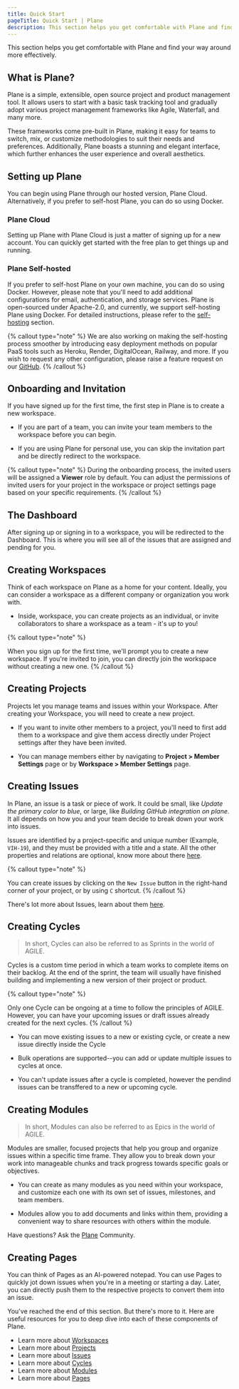 ```yaml
---
title: Quick Start
pageTitle: Quick Start | Plane
description: This section helps you get comfortable with Plane and find your way around more effectively.
---
```


This section helps you get comfortable with Plane and find your way around more effectively.

## What is Plane?

Plane is a simple, extensible, open source project and product management
tool. It allows users to start with a basic task tracking tool and gradually
adopt various project management frameworks like Agile, Waterfall, and many
more.

These frameworks come pre-built in Plane, making it easy for teams to switch,
mix, or customize methodologies to suit their needs and preferences.
Additionally, Plane boasts a stunning and elegant interface, which further
enhances the user experience and overall aesthetics.

## Setting up Plane

You can begin using Plane through our hosted version, Plane Cloud.
Alternatively, if you prefer to self-host Plane, you can do so using Docker.

### Plane Cloud

Setting up Plane with Plane Cloud is just a matter of signing up for a new
account. You can quickly get started with the free plan to get things up and
running.

### Plane Self-hosted

If you prefer to self-host Plane on your own machine, you can do so using
Docker. However, please note that you'll need to add additional configurations
for email, authentication, and storage services. Plane is open-sourced under
Apache-2.0, and currently, we support self-hosting Plane using Docker. For
detailed instructions, please refer to the [self-hosting](/self-hosting) section.

{% callout type="note" %}
  We are also working on making the self-hosting process smoother by introducing
  easy deployment methods on popular PaaS tools such as Heroku, Render,
  DigitalOcean, Railway, and more. If you wish to request any other
  configuration, please raise a feature request on our
  [GitHub](https://github.com/makeplane/plane).
{% /callout %}

## Onboarding and Invitation

If you have signed up for the first time, the first step in Plane is to create a
new workspace.

- If you are part of a team, you can invite your team members to the workspace
  before you can begin.

- If you are using Plane for personal use, you can skip the
  invitation part and be directly redirect to the workspace.

{% callout type="note" %}
  During the onboarding process, the invited users will be assigned a **Viewer**
  role by default. You can adjust the permissions of invited users for your
  project in the workspace or project settings page based on your specific
  requirements.
{% /callout %}

## The Dashboard

After signing up or signing in to a workspace, you will be redirected to the
Dashboard. This is where you will see all of the issues that are assigned and
pending for you.

## Creating Workspaces

Think of each workspace on Plane as a home for your content. Ideally, you can
consider a workspace as a different company or organization you work with.

- Inside, workspace, you can create projects as an individual, or invite
  collaborators to share a workspace as a team - it's up to you!

{% callout type="note" %}

  When you sign up for the first time, we'll prompt you to create a new
  workspace. If you're invited to join, you can directly join the workspace
  without creating a new one.
{% /callout %}

## Creating Projects

Projects let you manage teams and issues within your Workspace. After creating
your Workspace, you will need to create a new project.

- If you want to invite other members to a project, you'll need to first add
  them to a workspace and give them access directly under Project settings after they
  have been invited.

- You can manage members either by navigating to **Project > Member Settings**
  page or by **Workspace > Member Settings** page.

## Creating Issues

In Plane, an issue is a task or piece of work. It could be small, like _Update
the primary color to blue_, or large, like _Building GitHub integration on
plane_. It all depends on how you and your team decide to break down your work
into issues.

Issues are identified by a project-specific and unique number (Example,
`VIH-19`), and they must be provided with a title and a state. All the other
properties and relations are optional, know more about there [here]().

{% callout type="note" %}

  You can create issues by clicking on the `New Issue` button in the right-hand
  corner of your project, or by using `C` shortcut.
{% /callout %}

There's lot more about Issues, learn about them [here](/issues).

## Creating Cycles

> In short, Cycles can also be referred to as Sprints in the world of AGILE.

Cycles is a custom time period in which a team works to complete
items on their backlog. At the end of the sprint, the team will usually have
finished building and implementing a new version of their project or product.

{% callout type="note" %}

  Only one Cycle can be ongoing at a time to follow the principles of AGILE.
  However, you can have your upcoming issues or draft issues already created for
  the next cycles.
{% /callout %}

- You can move existing issues to a new or existing cycle, or create a new
  issue directly inside the Cycle

- Bulk operations are supported--you can add or update multiple issues to
  cycles at once.

- You can't update issues after a cycle is completed, however the pendind
  issues can be transffered to a new or upcoming cycle.

## Creating Modules

> In short, Modules can also be referred to as Epics in the world of AGILE.

Modules are smaller, focused projects that help you group and organize issues
within a specific time frame. They allow you to break down your work into
manageable chunks and track progress towards specific goals or objectives.

- You can create as many modules as you need within your workspace, and customize
  each one with its own set of issues, milestones, and team members.

- Modules allow you to add documents and links within them, providing a convenient way to share resources
  with others within the module.

Have questions? Ask the [Plane](https://discord.com/invite/29tPNhaV) Community.

## Creating Pages

You can think of Pages as an AI-powered notepad. You can use Pages to quickly
jot down issues when you're in a meeting or starting a day. Later, you can
directly push them to the respective projects to convert them into an issue.

You've reached the end of this section. But there's more to it. Here are useful
resources for you to deep dive into each of these components of Plane.

- Learn more about [Workspaces](/workspaces)
- Learn more about [Projects](/projects)
- Learn more about [Issues](/issues)
- Learn more about [Cycles](/cycles)
- Learn more about [Modules](/modules)
- Learn more about [Pages](/pages)
